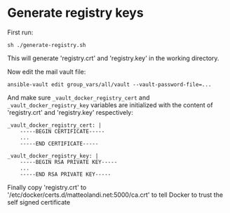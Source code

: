 # Generate registry keys

First run:

    sh ./generate-registry.sh

This will generate 'registry.crt' and 'registry.key' in the working directory.

Now edit the mail vault file:

    ansible-vault edit group_vars/all/vault --vault-password-file=...

And make sure `_vault_docker_registry_cert` and `_vault_docker_registry_key`
variables are initialized with the content of 'registry.crt' and 'registry.key'
respectively:

    _vault_docker_registry_cert: |
        -----BEGIN CERTIFICATE-----
        ...
        -----END CERTIFICATE-----

    _vault_docker_registry_key: |
        -----BEGIN RSA PRIVATE KEY-----
        ...
        -----END RSA PRIVATE KEY-----

Finally copy 'registry.crt' to
'/etc/docker/certs.d/matteolandi.net:5000/ca.crt' to tell Docker to trust the
self signed certificate
